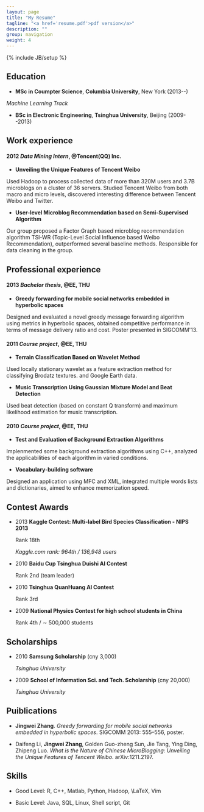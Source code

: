 ```yaml
---
layout: page
title: "My Resume"
tagline: "<a href='resume.pdf'>pdf version</a>"
description: ""
group: navigation
weight: 4
---
```

{% include JB/setup %}

## Education

- **MSc in Coumpter Science**, **Columbia University**, New York (2013--)

_Machine Learning Track_

- **BSc in Electronic Engineering**, **Tsinghua University**, Beijing (2009--2013)





## Work experience

#### 2012	*Data Mining Intern*, @Tencent(QQ) Inc.

- **Unveiling the Unique Features of Tencent Weibo**

Used Hadoop to process collected data of more than 320M users and 3.7B microblogs on a cluster of 36 servers. Studied Tencent Weibo from both macro and micro levels, discovered interesting difference between Tencent Weibo and Twitter.

- **User-level Microblog Recommendation based on Semi-Supervised Algorithm**

Our group proposed a Factor Graph based microblog recommendation algorithm TSI-WR (Topic-Level Social Influence based Weibo Recommendation), outperformed several baseline methods. Responsible for data cleaning in the group.


## Professional experience

#### 2013	*Bachelor thesis*, @EE, THU

- **Greedy forwarding for mobile social networks embedded in hyperbolic spaces**

Designed and evaluated a novel greedy message forwarding algorithm using metrics in hyperbolic spaces, obtained competitive performance in terms of message delivery ratio and cost. Poster presented in SIGCOMM'13.
#### 2011	*Course project*, @EE, THU

- **Terrain Classification Based on Wavelet Method**

Used locally stationary wavelet as a feature extraction method for classifying Brodatz textures. and Google Earth data.

- **Music Transcription Using Gaussian Mixture Model and Beat Detection**

Used beat detection (based on constant Q transform) and maximum likelihood estimation for music transcription.
#### 2010	*Course project*, @EE, THU

- **Test and Evaluation of Background Extraction Algorithms**

Implenmented some background extraction algorithms using C++, analyzed the applicabilities of each algorithm in varied conditions.

- **Vocabulary-building software**

Designed an application using MFC and XML, integrated multiple words lists and dictionaries, aimed to enhance memorization speed.


## Contest Awards

- 2013	**Kaggle Contest: Multi-label Bird Species Classification - NIPS 2013**

  Rank 18th   

  *Kaggle.com rank: 964th / 136,948 users*

- 2010	**Baidu Cup Tsinghua Duishi AI Contest**

  Rank 2nd (team leader)  

  

- 2010	**Tsinghua QuanHuang AI Contest**

  Rank 3rd   

  

- 2009	**National Physics Contest for high school students in China**

  Rank 4th / $\sim$ 500,000 students   

  



## Scholarships

- 2010	**Samsung Scholarship** (cny 3,000)

  _Tsinghua University_
- 2009	**School of Information Sci. and Tech. Scholarship** (cny 20,000)

  _Tsinghua University_


## Puiblications

- **Jingwei Zhang**. _Greedy forwarding for mobile social networks embedded in hyperbolic spaces_. SIGCOMM 2013: 555–556, poster.

- Daifeng Li, **Jingwei Zhang**, Golden Guo-zheng Sun, Jie Tang, Ying Ding, Zhipeng Luo. _What is the Nature of Chinese MicroBlogging: Unveiling the Unique Features of Tencent Weibo_. arXiv:1211.2197.



## Skills

- Good Level: R, C++, Matlab, Python, Hadoop, \LaTeX, Vim

- Basic Level: Java, SQL, Linux, Shell script, Git



